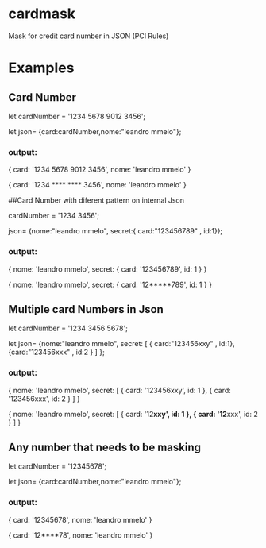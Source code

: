 # cardmask
Mask for credit card number in JSON (PCI Rules)


# Examples

## Card Number

let cardNumber = '1234 5678 9012 3456';

let json= {card:cardNumber,nome:"leandro mmelo"};

### output:

{ card: '1234 5678 9012 3456', nome: 'leandro mmelo' }

{ card: '1234 **** **** 3456', nome: 'leandro mmelo' } 

##Card Number with diferent pattern on internal Json

cardNumber = '1234 3456';

json= {nome:"leandro mmelo", secret:{ card:"123456789" , id:1}};

### output:

{ nome: 'leandro mmelo', secret: { card: '123456789', id: 1 } }

{ nome: 'leandro mmelo', secret: { card: '12*****789', id: 1 } }

## Multiple card Numbers in Json

let cardNumber = '1234 3456 5678';

let json= {nome:"leandro mmelo", 
          secret: [ { card:"123456xxy" , id:1},{card:"123456xxx" , id:2 } ] };     

### output:

{ nome: 'leandro mmelo',
  secret: [ { card: '123456xxy', id: 1 }, { card: '123456xxx', id: 2 } ] }

{ nome: 'leandro mmelo',
  secret: [ { card: '12****xxy', id: 1 }, { card: '12****xxx', id: 2 } ] }

## Any number that needs to be masking

let cardNumber = '12345678';

let json= {card:cardNumber,nome:"leandro mmelo"};

### output:

{ card: '12345678', nome: 'leandro mmelo' }

{ card: '12****78', nome: 'leandro mmelo' }
